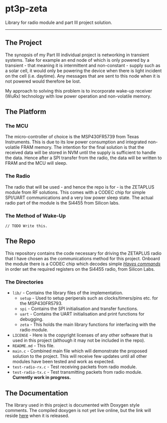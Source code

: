 # pt3p-zeta

Library for radio module and part III project solution.

---

## The Project

The synopsis of my Part III individual project is networking in transient
systems. Take for example an end node of which is only powered by a transient -
that meaning it is intermittent and non-constant - supply such as a solar cell,
it would only be powering the device when there is light incident on the cell
(i.e. daytime). Any messages that are sent to this node when it is not powered
would therefore be lost.

My approach to solving this problem is to incorporate wake-up receiver (WuRx)
technology with low power operation and non-volatile memory.

## The Platform

### The MCU

The micro-controller of choice is the MSP430FR5739 from Texas Instruments. This
is due to its low power consumption and integrated non-volatile FRAM memory. The
intention for the final solution is that the received data will be stored in NVM
until the supply is sufficient to handle the data. Hence after a SPI transfer
from the radio, the data will be written to FRAM and the MCU will sleep.

### The Radio

The radio that will be used - and hence the repo is for - is the ZETAPLUS module
from RF solutions. This comes with a CODEC chip for simple SPI/UART
communications and a very low power sleep state. The actual radio part of the
module is the Si4455 from Silicon labs.

### The Method of Wake-Up

`// TODO Write this.`

## The Repo

This repository contains the code necessary for driving the ZETAPLUS radio that
I have chosen as the communications method for this project. Onboard the module
there is a CODEC chip which decodes simple
[*Hayes commands*](https://en.wikipedia.org/wiki/Hayes_command_set) in order set
the required registers on the Si4455 radio, from Silicon Labs.

### The Directories

* `lib/` - Contains the library files of the implementation.
    * `setup` - Used to setup periperals such as clocks/timers/pins etc.
    for the MSP430FR5793.
    * `spi` - Contains the SPI initialisation and transfer functions.
    * `uart` - Contains the UART initialisation and print functions for
    debugging.
    * `zeta` - This holds the main library functions for interfacing with the
    radio module.
* `LICENSE` - Here is the copyright licenses of any other software that is used
in this project (although it may not be included in the repo).
* `README.md` - This file.
* `main.c` - Combined main file which will demonstrate the proposed solution to
the project. This will receive few updates until all other modules have been
tested and work as expected.
* `test-radio-rx.c` - Test receiving packets from radio module.
* `test-radio-tx.c` - Test transmitting packets from radio module. **Currently
work in progress.**

## The Documentation

The library used in this project is documented with Doxygen style comments. The
compiled doxygen is not yet live online, but the link will reside
[here](rhthomas.github.io/docs/zeta) when it is released.
